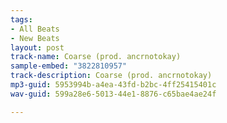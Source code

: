 ```yaml
---
tags:
- All Beats
- New Beats
layout: post
track-name: Coarse (prod. ancrnotokay)
sample-embed: "3822810957"
track-description: Coarse (prod. ancrnotokay)
mp3-guid: 5953994b-a4ea-43fd-b2bc-4ff25415401c
wav-guid: 599a28e6-5013-44e1-8876-c65bae4ae24f

---
```

